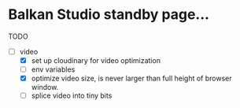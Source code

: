 # Balkan Studio standby page...

TODO

- [ ] video
  - [x] set up cloudinary for video optimization
  - [ ] env variables
  - [x] optimize video size, is never larger than full height of browser window.
  - [ ] splice video into tiny bits
